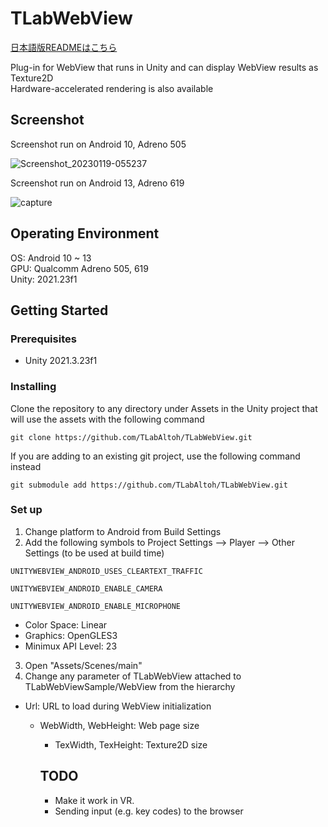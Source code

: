 # TLabWebView

[日本語版READMEはこちら](README-ja.md)

Plug-in for WebView that runs in Unity and can display WebView results as Texture2D  
Hardware-accelerated rendering is also available  

## Screenshot  
Screenshot run on Android 10, Adreno 505  


![Screenshot_20230119-055237](https://user-images.githubusercontent.com/121733943/213294032-29502633-2f48-4f9e-91e4-269316920855.png)


Screenshot run on Android 13, Adreno 619  


![capture](https://user-images.githubusercontent.com/121733943/235582195-ba33dafc-5773-48cd-8068-4e3303749870.gif)



## Operating Environment
OS: Android 10 ~ 13  
GPU: Qualcomm Adreno 505, 619  
Unity: 2021.23f1  

## Getting Started
### Prerequisites
- Unity 2021.3.23f1  
### Installing
Clone the repository to any directory under Assets in the Unity project that will use the assets with the following command  
```
git clone https://github.com/TLabAltoh/TLabWebView.git
```
If you are adding to an existing git project, use the following command instead
```
git submodule add https://github.com/TLabAltoh/TLabWebView.git
```
### Set up
1. Change platform to Android from Build Settings  
2. Add the following symbols to Project Settings --> Player --> Other Settings (to be used at build time)  
```
UNITYWEBVIEW_ANDROID_USES_CLEARTEXT_TRAFFIC
```
```
UNITYWEBVIEW_ANDROID_ENABLE_CAMERA
```
```
UNITYWEBVIEW_ANDROID_ENABLE_MICROPHONE
```
- Color Space: Linear
- Graphics: OpenGLES3
- Minimux API Level: 23 

3. Open "Assets/Scenes/main"
4. Change any parameter of TLabWebView attached to TLabWebViewSample/WebView from the hierarchy  
  - Url: URL to load during WebView initialization
    - WebWidth, WebHeight: Web page size
      - TexWidth, TexHeight: Texture2D size

      ## TODO
      - Make it work in VR.
      - Sending input (e.g. key codes) to the browser
